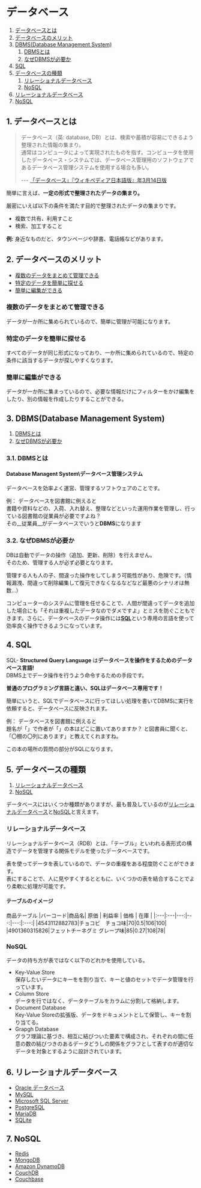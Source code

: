 # データベース

1. [データベースとは](#1-データベースとは)
2. [データベースのメリット](#2-データベースのメリット)
3. [DBMS(Database Management System)](#3-DBMS(Database-Management-SYstem))
    1. [DBMSとは](#DBMSとは)
    2. [なぜDBMSが必要か](#なぜDBMSが必要か)
4. [SQL](#4-SQL)
5. [データベースの種類](#5-データベースの種類)
    1. [リレーショナルデータベース](#リレーショナルデータベース)
    2. [NoSQL](#NoSQL)
6. [リレーショナルデータベース](#6-リレーショナルデータベース)
7. [NoSQL](#7-NoSQL)

## 1. データベースとは

>データベース（英: database, DB）とは、検索や蓄積が容易にできるよう整理された情報の集まり。\
通常はコンピュータによって実現されたものを指す。コンピュータを使用したデータベース・システムでは、データベース管理用のソフトウェアであるデータベース管理システムを使用する場合も多い。
>
> --- [「データベース」『ウィキペディア日本語版』年3月14日版](https://ja.wikipedia.org/wiki/データベース)

簡単に言えば、**一定の形式で整理されたデータの集まり。**

厳密にいえば以下の条件を満たす目的で整理されたデータの集まりです。

- 複数で共有、利用すこと
- 検索、加工すること

**例:** 身近なものだと、タウンページや辞書、電話帳などがあります。  
  
## 2. データベースのメリット

- [複数のデータをまとめて管理できる](#複数のデータをまとめて管理できる)
- [特定のデータを簡単に探せる](#特定のデータを簡単に探せる)
- [簡単に編集ができる](#簡単に編集ができる)

### 複数のデータをまとめて管理できる

データが一か所に集められているので、簡単に管理が可能になります。

### 特定のデータを簡単に探せる

すべてのデータが同じ形式になっており、一か所に集められているので、特定の条件に該当するデータが探しやすくなります。

### 簡単に編集ができる

データが一か所に集まっているので、必要な情報だけにフィルターをかけ編集をしたり、別の情報を作成したりすることができる。

## 3. DBMS(Database Management System)

1. [DBMSとは](#3.1-DBMSとは)
2. [なぜDBMSが必要か](#3.2-なぜDBMSが必要か)

### 3.1. DBMSとは

#### Database Managent System\データベース管理システム

データベースを効率よく運営、管理するソフトウェアのことです。

例： データベースを図書館に例えると\
書籍や資料などの、入荷、入れ替え、整理などといった運用作業を管理し、行っている図書館の従業員が必要ですよね？\
その__従業員__がデータベースでいうと**DBMS**になります

### 3.2. なぜDBMSが必要か

DBは自動でデータの操作（追加、更新、削除）を行えません。\
そのため、管理する人が必ず必要となります。

管理する人も人の子、間違った操作をしてしまう可能性があり、危険です。（情報漏洩、間違って削除編集して復元できなくなるなどなど最悪のシナリオは無数...）

コンピューターのシステムに管理を任せることで、人間が間違ってデータを追加した場合にも「それは重複したデータなのでダメですよ」とミスを防ぐこともできます。さらに、データベースのデータ操作には[**SQL**](#4-SQL)という専用の言語を使って効率良く操作できるようになっています。

## 4. SQL

SQL- __Structured Query Language__ は**データベースを操作をするためのデータベース言語!**\
DBMS上でデータ操作を行うよう命令するための手段です。

**普通のプログラミング言語と違い、SQLはデータベース専用です！**

簡単にいうと、SQLでデータベースに行ってほしい処理を書いてDBMSに実行を依頼すると、データベースに反映されます。

例： データベースを図書館に例えると\
題名が「」で作者が「」の本はどこに置いてありますか？
と図書員に聞くと、「〇棚の〇列にあります」と教えてくれますね。

この本の場所の質問の部分がSQLになります。

## 5. データベースの種類

1. [リレーショナルデータベース](#リレーショナルデータベース)
2. [NoSQL](#NoSQL)

データベースにはいくつか種類がありますが、最も普及しているのが[リレーショナルデータベース](#リレーショナルデータベース)と[NoSQL](#NoSQL)と言えます。

### リレーショナルデータベース

リレーショナルデータベース（RDB）とは、「テーブル」といわれる表形式の構造でデータを管理する関係モデルを使ったデータベースです。

表を使ってデータを表しているので、データの重複をある程度防ぐことができます。\
表にすることで、人に見やすくするとともに、いくつかの表を結合することでより柔軟に処理が可能です。

#### テーブルのイメージ

商品テーブル
|バーコード|商品名| 原価 | 利益率 | 価格 | 在庫 |
|:---|:---|---:|---:|---:|:---:|
|4543112882783|チョコビ　チョコ味|70|0.5|106|100|
|4901360315826|フェットチーネグミ グレープ味|85|0.27|108|78|

### NoSQL

データの持ち方が表ではなく以下のどれかを使用している。

- Key-Value Store\
    保存したいデータにキーをを割り当て、キーと値のセットでデータ管理を行っています。
- Column Store\
    データを行ではなく、データテーブルをカラムに分割して格納します。
- Document Database\
    Key-Value Storeの拡張版、データをドキュメントとして保管し、キーを割り当てる。
- Grapgh Database\
    グラフ理論に基づき、相互に結びついた要素で構成され、それぞれの間に任意の数の結びつきのあるデータどうしの関係をグラフとして表すのが適切なデータを対象とするように設計されています。

## 6. リレーショナルデータベース

- [Oracle データベース](https://www.oracle.com/jp/database/)
- [MySQL](https://www.mysql.com/jp/)
- [Microsoft SQL Server](https://www.microsoft.com/ja-jp/sql-server/sql-server-2019)
- [PostgreSQL](https://www.postgresql.org)
- [MariaDB](https://mariadb.com/ja/)
- [SQLite](https://www.sqlite.org/index.html)

## 7. NoSQL

- [Redis](https://redislabs.com)
- [MongoDB](https://www.mongodb.com/jp/mongodb-architecture)
- [Amazon DynamoDB](https://aws.amazon.com/jp/dynamodb/?nc2=h_ql_prod_db_ddb)
- [CouchDB](https://couchdb.apache.org)
- [Couchbase](https://www.couchbase.com)
